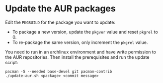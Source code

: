 # Update the AUR packages

Edit the `PKGBUILD` for the package you want to update:
 - To package a new version, update the `pkgver` value and reset `pkgrel` to 0.
 - To re-package the same version, only increment the `pkgrel` value.

You need to run in an archlinux environment and have write permission to the
AUR repositories. Then install the prerequisites and run the update script:

```shell
pacman -S --needed base-devel git pacman-contrib
./update-aur.sh <package> <commit message>
```
